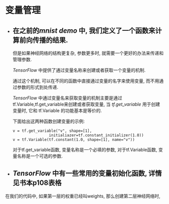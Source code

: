 # 变量管理

* ## 在之前的*mnist demo* 中, 我们定义了一个函数来计算前向传播的结果.
    但是如果神经网络的结构更复杂, 参数更多时, 就需要一个更好的办法来传递和管理参数. 

    *TensorFlow* 中提供了通过变量名称来创建或者获取一个变量的机制.

    通过这个机制, 可以在不同的函数中直接通过变量的名字来使用变量, 而不用通过参数的形式到处传递. 

    *TensorFlow* 中通过变量名来获取变量的机制主要是通过tf.Variable,tf.get_variable来创建或者获取变量, 当 *tf.get_variable* 用于创建变量时, 它和 tf.Variable 的功能基本是等价的. 

    下面给出这两种函数创建变量的示例:
    ```
    v = tf.get_variable("v", shape=[1], 
                    initialiazer=tf.constant_initializer(1.0))
    v = tf.Variable(tf.constant(1.0, shape=[1], name="v"))
    ```
    对于tf.get_variable函数, 变量名称是一个必填的参数, 
    对于tf.Variable函数, 变量名称是一个可选的参数.

* ## *TensorFlow* 中有一些常用的变量初始化函数, 详情见书本p108表格

在我们的代码中, 如果第一层的权重已经叫weights, 那么创建第二层神经网络时,
